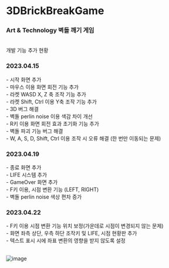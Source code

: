 # 3DBrickBreakGame
<h3>Art & Technology 벽돌 깨기 게임</h3>

<br>개발 기능 추가 현황

<h3>2023.04.15</h3>
- 시작 화면 추가
<br>- 마우스 이용 화면 회전 기능 추가
<br>- 라켓 WASD X, Z 축 조작 기능 추가
<br>- 라켓 Shift, Ctrl 이용 Y축 조작 기능 추가
<br>- 3D 버그 해결
<br>- 벽돌 perlin noise 이용 색감 차이 개선
<br>- R키 이용 화면 회전 효과 초기화 기능 추가
<br>- 벽돌 파괴 기능 버그 해결
<br>- W, A, S, D, Shift, Ctrl 이용 조작 시 오류 해결 (한 번만 이동되는 문제)

<h3>2023.04.19</h3>
- 종료 화면 추가
<br> - LIFE 시스템 추가
<br> - GameOver 화면 추가
<br> - F키 이용, 시점 변환 기능 (LEFT, RIGHT)
<br> - 벽돌 perlin noise 색상 편차 증가

<h3>2023.04.22</h3>
- F키 이용 시점 변환 기능 위치 보정(가운데로 시점이 변경되지 않는 문제)
<br> - 화면 좌측 상단, 우측 하단 조작키 및 LIFE, 시점 현황판 추가
<br> - 텍스트 표시 시에 좌표 변환의 영향을 받지 않도록 설정
<br><br>

![image](https://user-images.githubusercontent.com/78300392/233751086-8d91359a-95c6-4653-ac9b-8f4841086c72.png)
